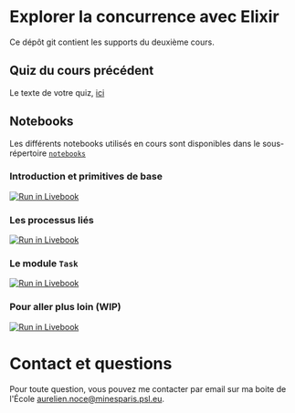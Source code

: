 # Explorer la concurrence avec Elixir

Ce dépôt git contient les supports du deuxième cours.

## Quiz du cours précédent

Le texte de votre quiz, [ici](./quiz/quiz.pdf)

## Notebooks

Les différents notebooks utilisés en cours sont disponibles dans le sous-répertoire [`notebooks`](./notebooks/)

### Introduction et primitives de base

[![Run in Livebook](https://livebook.dev/badge/v1/blue.svg)](https://livebook.dev/run?url=https%3A%2F%2Fgithub.com%2Fushu%2Felixir-course%2Fblob%2Fmain%2F2-elixir-concurrency%2Fnotebooks%2F1-intro-to-concurrency.livemd)

### Les processus liés

[![Run in Livebook](https://livebook.dev/badge/v1/blue.svg)](https://livebook.dev/run?url=https%3A%2F%2Fgithub.com%2Fushu%2Felixir-course%2Fblob%2Fmain%2F2-elixir-concurrency%2Fnotebooks%2F2-process-relations.livemd)

### Le module `Task`

[![Run in Livebook](https://livebook.dev/badge/v1/blue.svg)](https://livebook.dev/run?url=https%3A%2F%2Fgithub.com%2Fushu%2Felixir-course%2Fblob%2Fmain%2F2-elixir-concurrency%2Fnotebooks%2F3-le-module-task.livemd)

### Pour aller plus loin (WIP)

[![Run in Livebook](https://livebook.dev/badge/v1/blue.svg)](https://livebook.dev/run?url=https%3A%2F%2Fgithub.com%2Fushu%2Felixir-course%2Fblob%2Fmain%2F2-elixir-concurrency%2Fnotebooks%2F4-aller-plus-loin.livemd)

# Contact et questions

Pour toute question, vous pouvez me contacter par email sur ma boite de l'École [aurelien.noce@minesparis.psl.eu](mailto:aurelien.noce@minesparis.psl.eu).

[Deckset]: https://www.deckset.com
